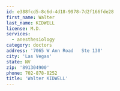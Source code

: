 ```yaml
---
id: e388fcd5-8c6d-4d18-9978-7d2f166fde28
first_name: Walter
last_name: KIDWELL
license: M.D.
services:
  - anesthesiology
category: doctors
address: '7065 W Ann Road   Ste 130'
city: 'Las Vegas'
state: NV
zip: '891304900'
phone: 702-878-8252
title: 'Walter KIDWELL'
---
```


